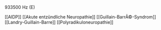 933500 Hz (E)

[[AIDP]]
[[Akute entzündliche Neuropathie]]
[[Guillain-BarrÃ©-Syndrom]]
[[Landry-Guillain-Barre]]
[[Polyradikuloneuropathie]]